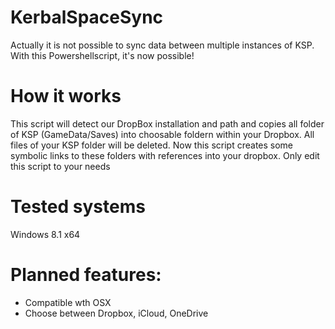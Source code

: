 # KerbalSpaceSync
Actually it is not possible to sync data between multiple instances of KSP.
With this Powershellscript, it's now possible!

# How it works
This script will detect our DropBox installation and path and copies all folder of KSP (GameData/Saves) into choosable foldern within your Dropbox. All files of your KSP folder will be deleted. Now this script creates some symbolic links to these folders with references into your dropbox. Only edit this script to your needs

# Tested systems
Windows 8.1 x64

# Planned features:
- Compatible wth OSX
- Choose between Dropbox, iCloud, OneDrive 

